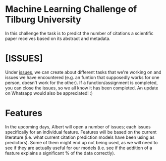 # Machine Learning Challenge of Tilburg University

In this challenge the task is to predict the number of citations a scientific paper
receives based on its abstract and metadata.

# [ISSUES]

Under [issues](https://github.com/happyfuntimegoup/machinelearning/issues), we can create about different tasks that we're working on and issues we have encountered (e.g. an funtion that supposedly works for one person, doesn't work for the other). 
If a function/assignment is completed, you can close the issues, so we all know it has been completed. An update on Whatsapp would also be appreciated! :)

# Features

In the upcoming days, Albert will open a number of issues; each issues specifically for an individual feature. Features will be based on the current literature (i.e. what current citation prediction models have been using as predictors). 
Some of them might end up not being used, as we will need to see if they are actually useful for our models (i.e. see if the addition of a feature explains a significant % of the data correctly).
